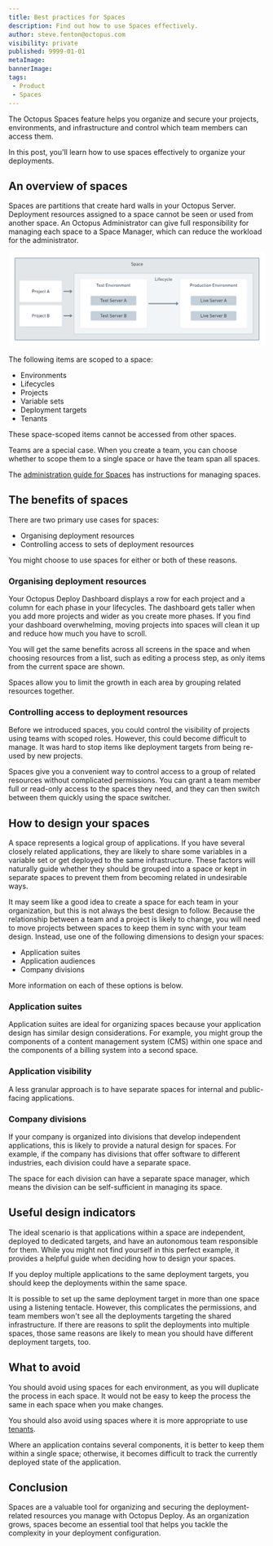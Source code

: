 ```yaml
---
title: Best practices for Spaces
description: Find out how to use Spaces effectively.
author: steve.fenton@octopus.com
visibility: private
published: 9999-01-01
metaImage: 
bannerImage: 
tags:
 - Product
 - Spaces
---
```


The Octopus Spaces feature helps you organize and secure your projects, environments, and infrastructure and control which team members can access them.

In this post, you'll learn how to use spaces effectively to organize your deployments.

## An overview of spaces

Spaces are partitions that create hard walls in your Octopus Server. Deployment resources assigned to a space cannot be seen or used from another space. An Octopus Administrator can give full responsibility for managing each space to a Space Manager, which can reduce the workload for the administrator.

![Spaces](spaces-temporary.png)

The following items are scoped to a space:

- Environments
- Lifecycles
- Projects
- Variable sets
- Deployment targets
- Tenants

These space-scoped items cannot be accessed from other spaces.

Teams are a special case. When you create a team, you can choose whether to scope them to a single space or have the team span all spaces.

The [administration guide for Spaces](https://octopus.com/docs/administration/spaces) has instructions for managing spaces.

## The benefits of spaces

There are two primary use cases for spaces:

- Organising deployment resources
- Controlling access to sets of deployment resources

You might choose to use spaces for either or both of these reasons.

### Organising deployment resources

Your Octopus Deploy Dashboard displays a row for each project and a column for each phase in your lifecycles. The dashboard gets taller when you add more projects and wider as you create more phases. If you find your dashboard overwhelming, moving projects into spaces will clean it up and reduce how much you have to scroll.

You will get the same benefits across all screens in the space and when choosing resources from a list, such as editing a process step, as only items from the current space are shown.

Spaces allow you to limit the growth in each area by grouping related resources together.

### Controlling access to deployment resources

Before we introduced spaces, you could control the visibility of projects using teams with scoped roles. However, this could become difficult to manage. It was hard to stop items like deployment targets from being re-used by new projects.

Spaces give you a convenient way to control access to a group of related resources without complicated permissions. You can grant a team member full or read-only access to the spaces they need, and they can then switch between them quickly using the space switcher.

## How to design your spaces

A space represents a logical group of applications. If you have several closely related applications, they are likely to share some variables in a variable set or get deployed to the same infrastructure. These factors will naturally guide whether they should be grouped into a space or kept in separate spaces to prevent them from becoming related in undesirable ways.

It may seem like a good idea to create a space for each team in your organization, but this is not always the best design to follow. Because the relationship between a team and a project is likely to change, you will need to move projects between spaces to keep them in sync with your team design. Instead, use one of the following dimensions to design your spaces:

- Application suites
- Application audiences
- Company divisions

More information on each of these options is below.

### Application suites

Application suites are ideal for organizing spaces because your application design has similar design considerations. For example, you might group the components of a content management system (CMS) within one space and the components of a billing system into a second space.

### Application visibility

A less granular approach is to have separate spaces for internal and public-facing applications.

### Company divisions

If your company is organized into divisions that develop independent applications, this is likely to provide a natural design for spaces. For example, if the company has divisions that offer software to different industries, each division could have a separate space.

The space for each division can have a separate space manager, which means the division can be self-sufficient in managing its space.

## Useful design indicators

The ideal scenario is that applications within a space are independent, deployed to dedicated targets, and have an autonomous team responsible for them. While you might not find yourself in this perfect example, it provides a helpful guide when deciding how to design your spaces.

If you deploy multiple applications to the same deployment targets, you should keep the deployments within the same space. 

It is possible to set up the same deployment target in more than one space using a listening tentacle. However, this complicates the permissions, and team members won't see all the deployments targeting the shared infrastructure. If there are reasons to split the deployments into multiple spaces, those same reasons are likely to mean you should have different deployment targets, too.

## What to avoid

You should avoid using spaces for each environment, as you will duplicate the process in each space. It would not be easy to keep the process the same in each space when you make changes.

You should also avoid using spaces where it is more appropriate to use [tenants](https://octopus.com/docs/tenants).

Where an application contains several components, it is better to keep them within a single space; otherwise, it becomes difficult to track the currently deployed state of the application.

## Conclusion

Spaces are a valuable tool for organizing and securing the deployment-related resources you manage with Octopus Deploy. As an organization grows, spaces become an essential tool that helps you tackle the complexity in your deployment configuration.
